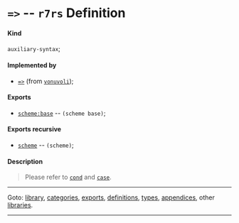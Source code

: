 

<a id='definition__r7rs__ZZZZ__3d_3e'></a>

# `=>` -- `r7rs` Definition


<a id='definition__r7rs__ZZZZ__3d_3e__kind'></a>

#### Kind

`auxiliary-syntax`;


<a id='definition__r7rs__ZZZZ__3d_3e__implemented-by'></a>

#### Implemented by

 * [`=>`](../../vonuvoli/definitions/ZZZZ__3d_3e.md#definition__vonuvoli__ZZZZ__3d_3e) (from [`vonuvoli`](../../vonuvoli/_index.md#library__vonuvoli));


<a id='definition__r7rs__ZZZZ__3d_3e__exports'></a>

#### Exports

 * [`scheme:base`](../../r7rs/exports/scheme_3a_base.md#export__r7rs__scheme_3a_base) -- `(scheme base)`;


<a id='definition__r7rs__ZZZZ__3d_3e__exports-recursive'></a>

#### Exports recursive

 * [`scheme`](../../r7rs/exports/scheme.md#export__r7rs__scheme) -- `(scheme)`;


<a id='definition__r7rs__ZZZZ__3d_3e__description'></a>

#### Description

> Please refer to [`cond`](../../r7rs/definitions/cond.md#definition__r7rs__cond) and [`case`](../../r7rs/definitions/case.md#definition__r7rs__case).

----

Goto: [library](../../r7rs/_index.md#library__r7rs), [categories](../../r7rs/categories/_index.md#toc__r7rs__categories), [exports](../../r7rs/exports/_index.md#toc__r7rs__exports), [definitions](../../r7rs/definitions/_index.md#toc__r7rs__definitions), [types](../../r7rs/types/_index.md#toc__r7rs__types), [appendices](../../r7rs/appendices/_index.md#toc__r7rs__appendices), other [libraries](../../_libraries.md#toc__libraries).

----

